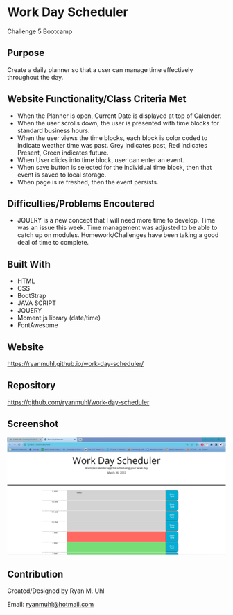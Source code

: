 # Work Day Scheduler
Challenge 5 Bootcamp

## Purpose
Create a daily planner so that a user can manage time effectively throughout the day.

## Website Functionality/Class Criteria Met
* When the Planner is open, Current Date is displayed at top of Calender.
* When the user scrolls down,  the user is presented with time blocks for standard business hours. 
* When the user views the time blocks,  each block is color coded to indicate weather time was past.  Grey indicates past, Red indicates Present, Green indicates future.
* When User clicks into time block, user can enter an event.
* When save button is selected for the individual time block, then that event is saved to local storage.
* When page is re freshed,  then the event persists.


## Difficulties/Problems Encoutered
* JQUERY is a new concept that I will need more time to develop.  Time was an issue this week.  Time management was adjusted to be able to catch up on modules.  Homework/Challenges have been taking a good deal of time to complete.

## Built With
* HTML
* CSS
* BootStrap
* JAVA SCRIPT
* JQUERY
* Moment.js library (date/time)
* FontAwesome

## Website
https://ryanmuhl.github.io/work-day-scheduler/

## Repository
https://github.com/ryanmuhl/work-day-scheduler

## Screenshot
![Challenge Screenshot](https://github.com/ryanmuhl/work-day-scheduler/blob/main/assets/images/screenshot.png.jpg)

## Contribution
Created/Designed by Ryan M. Uhl

Email: ryanmuhl@hotmail.com